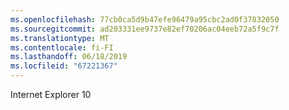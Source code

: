 ```yaml
---
ms.openlocfilehash: 77cb0ca5d9b47efe96479a95cbc2ad0f37832050
ms.sourcegitcommit: ad203331ee9737e82ef70206ac04eeb72a5f9c7f
ms.translationtype: MT
ms.contentlocale: fi-FI
ms.lasthandoff: 06/18/2019
ms.locfileid: "67221367"
---
```

Internet Explorer 10